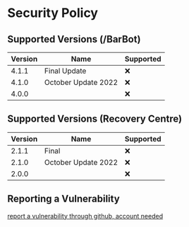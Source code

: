 # Security Policy

## Supported Versions (/BarBot)

| Version | Name | Supported |
| - | - | - |
| 4.1.1 | Final Update  | :x: |
| 4.1.0 | October Update 2022  | :x: |
| 4.0.0 || :x: |

## Supported Versions (Recovery Centre)

| Version | Name | Supported |
| - | - | - |
| 2.1.1 | Final  | :x: |
| 2.1.0 | October Update 2022  | :x: |
| 2.0.0 || :x: |

## Reporting a Vulnerability

[report a vulnerability through github, account needed](https://github.com/Jrgamer4u/Bar-Bot/issues/new)